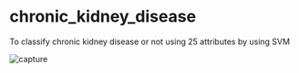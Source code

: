 # chronic_kidney_disease
To classify chronic kidney disease or not using 25 attributes by using SVM

![capture](https://user-images.githubusercontent.com/37741718/43213065-3d4e37e2-9053-11e8-9bfb-177f02afc26d.PNG)
